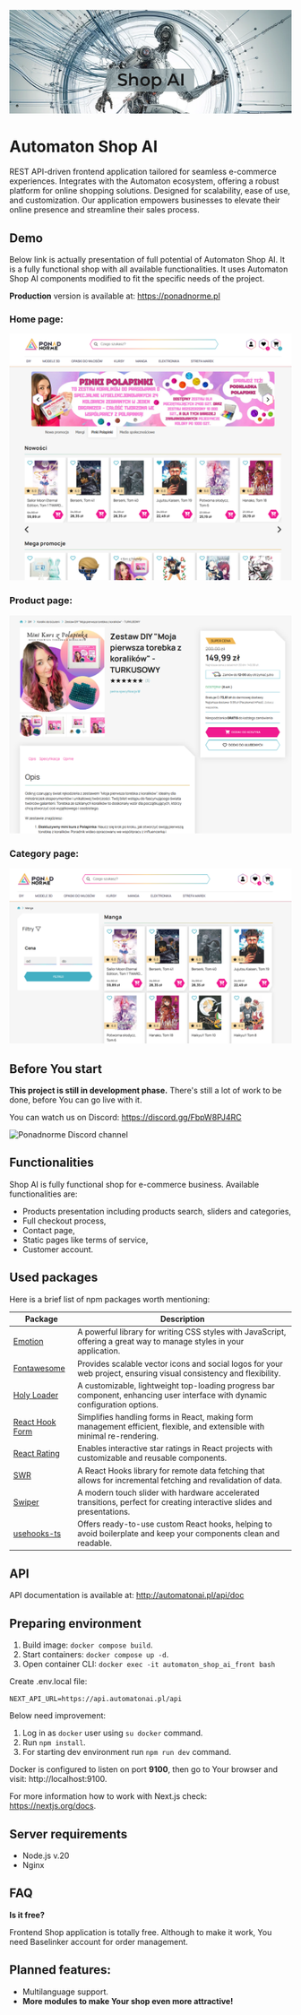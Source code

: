 ![Automaton Shop AI](/main_image.png)

# Automaton Shop AI

REST API-driven frontend application tailored for seamless e-commerce experiences.
Integrates with the Automaton ecosystem, offering a robust platform for online shopping solutions. 
Designed for scalability, ease of use, and customization. Our application empowers 
businesses to elevate their online presence and streamline their sales process.


## Demo

Below link is actually presentation of full potential of Automaton Shop AI. It 
is a fully functional shop with all available functionalities. It uses Automaton 
Shop AI components modified to fit the specific needs of the project.

**Production** version is available at: https://ponadnorme.pl

### Home page:
![Automaton Shop AI](/ponadnorme-home.png)

### Product page:
![Automaton Shop AI](/ponadnorme-product.png)

### Category page:
![Automaton Shop AI](/ponadnorme-category.png)


## Before You start

**This project is still in development phase.** There's still a lot of work to be done, before You can go live with it.

You can watch us on Discord: https://discord.gg/FbpW8PJ4RC

![Ponadnorme Discord channel](https://dcbadge.limes.pink/api/server/https://discord.gg/FbpW8PJ4RC)


## Functionalities

Shop AI is fully functional shop for e-commerce business. Available functionalities are:
- Products presentation including products search, sliders and categories,
- Full checkout process,
- Contact page,
- Static pages like terms of service,
- Customer account.


## Used packages

Here is a brief list of npm packages worth mentioning:

| Package                                                  | Description                                                                                                                  |
|----------------------------------------------------------|------------------------------------------------------------------------------------------------------------------------------|
| [Emotion](https://emotion.sh)                            | A powerful library for writing CSS styles with JavaScript, offering a great way to manage styles in your application.        |
| [Fontawesome](https://fontawesome.com/docs/web/)         | Provides scalable vector icons and social logos for your web project, ensuring visual consistency and flexibility.           |
| [Holy Loader](https://github.com/tomcru/holy-loader)     | A customizable, lightweight top-loading progress bar component, enhancing user interface with dynamic configuration options. |
| [React Hook Form](https://react-hook-form.com/)          | Simplifies handling forms in React, making form management efficient, flexible, and extensible with minimal re-rendering.    |
| [React Rating](https://github.com/smastrom/react-rating) | Enables interactive star ratings in React projects with customizable and reusable components.                                |
| [SWR](https://swr.vercel.app/)                           | A React Hooks library for remote data fetching that allows for incremental fetching and revalidation of data.                |
| [Swiper](https://swiperjs.com/)                          | A modern touch slider with hardware accelerated transitions, perfect for creating interactive slides and presentations.      |
| [usehooks-ts](https://usehooks-ts.com/)                  | Offers ready-to-use custom React hooks, helping to avoid boilerplate and keep your components clean and readable.            |


## API

API documentation is available at: http://automatonai.pl/api/doc


## Preparing environment

1. Build image: `docker compose build`.
2. Start containers: `docker compose up -d`.
3. Open container CLI: `docker exec -it automaton_shop_ai_front bash`

Create .env.local file:
```text
NEXT_API_URL=https://api.automatonai.pl/api
```

Below need improvement:
1. Log in as `docker` user using `su docker` command.
2. Run `npm install`.
3. For starting dev environment run `npm run dev` command.

Docker is configured to listen on port **9100**, then go to Your browser and visit: http://localhost:9100.

For more information how to work with Next.js check: https://nextjs.org/docs.


## Server requirements

- Node.js v.20
- Nginx


## FAQ

**Is it free?**

Frontend Shop application is totally free. Although to make it work, You need 
Baselinker account for order management.


## Planned features:

- Multilanguage support.
- **More modules to make Your shop even more attractive!**
